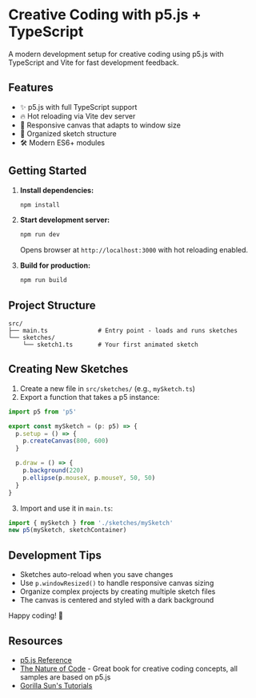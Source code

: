 # Creative Coding with p5.js + TypeScript

A modern development setup for creative coding using p5.js with TypeScript and Vite for fast development feedback.

## Features

- ✨ p5.js with full TypeScript support
- 🔥 Hot reloading via Vite dev server
- 📱 Responsive canvas that adapts to window size
- 🎨 Organized sketch structure
- 🛠️ Modern ES6+ modules

## Getting Started

1. **Install dependencies:**
   ```bash
   npm install
   ```

2. **Start development server:**
   ```bash
   npm run dev
   ```
   Opens browser at `http://localhost:3000` with hot reloading enabled.

3. **Build for production:**
   ```bash
   npm run build
   ```

## Project Structure

```
src/
├── main.ts              # Entry point - loads and runs sketches
└── sketches/
    └── sketch1.ts       # Your first animated sketch
```

## Creating New Sketches

1. Create a new file in `src/sketches/` (e.g., `mySketch.ts`)
2. Export a function that takes a p5 instance:

```typescript
import p5 from 'p5'

export const mySketch = (p: p5) => {
  p.setup = () => {
    p.createCanvas(800, 600)
  }

  p.draw = () => {
    p.background(220)
    p.ellipse(p.mouseX, p.mouseY, 50, 50)
  }
}
```

3. Import and use it in `main.ts`:

```typescript
import { mySketch } from './sketches/mySketch'
new p5(mySketch, sketchContainer)
```

## Development Tips

- Sketches auto-reload when you save changes
- Use `p.windowResized()` to handle responsive canvas sizing
- Organize complex projects by creating multiple sketch files
- The canvas is centered and styled with a dark background

Happy coding! 🎨

## Resources

- [p5.js Reference](https://p5js.org/reference/)
- [The Nature of Code](https://natureofcode.com/) - Great book for creative
  coding concepts, all samples are based on p5.js
- [Gorilla Sun's Tutorials](https://www.gorillasun.de/tag/tutorial)
